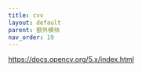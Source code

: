 ```yaml
---
title: cvv
layout: default
parent: 额外模块
nav_order: 19
---
```


https://docs.opencv.org/5.x/index.html